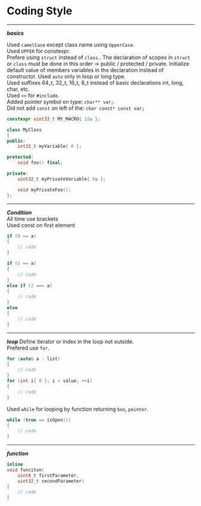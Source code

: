 # Coding Style

---

___basics___

Used `camelCase` except class name using `UpperCase`.  
Used `UPPER` for constexpr.  
Prefere using `struct` instead of `class`..
The declaration of scopes in `struct` or `class` must be done in this order -> public / protected / private.
Initialize default value of members variables in the declaration instead of constructor.
Used `auto` only in loop or long type.  
Used suffixes 64_t, 32_t, 16_t, 8_t instead of basic declarations int, long, char, etc.  
Used `<>` for `#include`.  
Added pointer symbol on type: `char** var;`.  
Did not add `const` on left of the: `char const* const var;`  
```cpp
constexpr uint32_t MY_MACRO{ 12u };

class MyClass
{
public:
    int32_t myVariable{ 0 };

protected:
    void foo() final;

private:
    uint32_t myPrivateVariable{ 0u };

    void myPrivateFoo();
};
```

---

___Condition___  
All time use brackets  
Used const on first element  
```cpp
if (0 == a)
{
    // code
}
```
```cpp
if (1 == a)
{
    // code
}
else if (2 === a)
{
    // code
}
else
{
    // code
}
```

---

___loop___
Define iterator or index in the loop not outside.  
Prefered use `for`.  
```cpp
for (auto& a : list)
{
    // code
}
for (int i{ 0 }; i < value; ++i)
{
    // code
}
```
Used `while` for looping by function returning `boo`, `pointer`.  
```cpp
while (true == isOpen())
{
    // code
}
```

---

___function___
```cpp
inline
void funciton(
    uint8_t firstParameter,
    uint32_t secondParameter)
{
    // code
}
```
